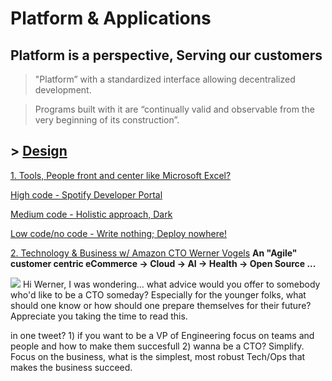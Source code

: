 # Platform & Applications

## Platform is a perspective, Serving our customers 
> "Platform” with a standardized interface allowing decentralized development.

> Programs built with it are “continually valid and observable from the very beginning of its construction”.

## > [Design](https://github.com/ankumar/Architecture/blob/master/Patterns/Stuff.md)

[1. Tools, People front and center like Microsoft Excel?](https://twitter.com/conways_law/status/1238539198203822081)

[High code - Spotify Developer Portal](https://labs.spotify.com/2020/04/21/how-we-use-backstage-at-spotify/)

[Medium code - Holistic approach, Dark](https://medium.com/darklang/the-design-of-dark-59f5d38e52d2)

[Low code/no code - Write nothing; Deploy nowhere!](https://twitter.com/kelseyhightower/status/961026365146320896)

[2. Technology & Business w/ Amazon CTO Werner Vogels](https://queue.acm.org/detail.cfm?id=1142065)
**An "Agile" customer centric eCommerce -> Cloud -> AI -> Health -> Open Source ...**

![](https://github.com/ankumar/Architecture/blob/master/images/Werner.png)
Hi Werner, I was wondering... what advice would you offer to somebody who'd like to be a CTO someday? Especially for the younger folks, what should one know or how should one prepare themselves for their future? Appreciate you taking the time to read this.

in one tweet? 1) if you want to be a VP of Engineering focus on teams and people and how to make them succesfull 2) wanna be a CTO? Simplify.  Focus on the business, what is the simplest, most robust Tech/Ops that makes the business succeed.



